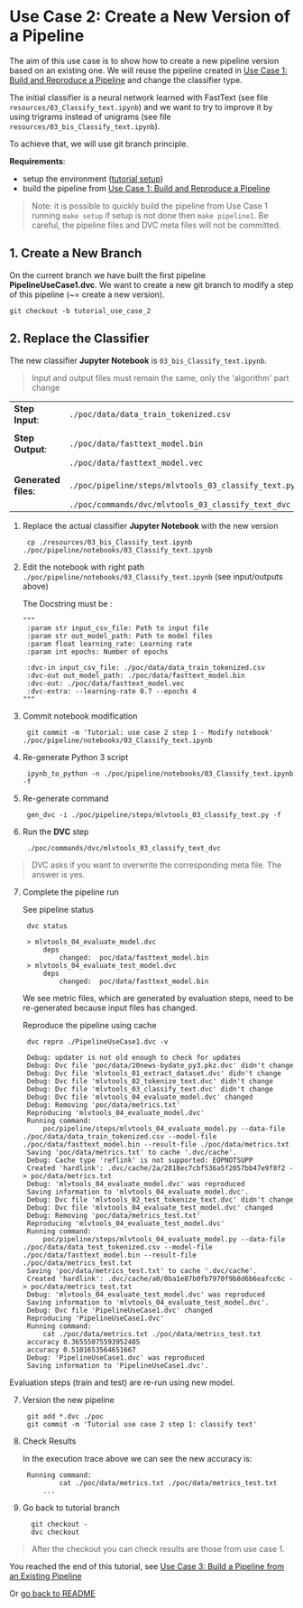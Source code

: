 # Use Case 2: Create a New Version of a Pipeline


The aim of this use case is to show how to create a new pipeline version based on an existing one. We will reuse the pipeline
created in [Use Case 1: Build and Reproduce a Pipeline](./use_case1.md) and change the classifier type.

The initial classifier is a neural network learned with FastText (see file `resources/03_Classify_text.ipynb`) and we want to try to improve it by using trigrams instead of unigrams (see file `resources/03_bis_Classify_text.ipynb`).

To achieve that, we will use git branch principle.

**Requirements**:

- setup the environment ([tutorial setup](./setup.md))
- build the pipeline from [Use Case 1: Build and Reproduce a Pipeline](./use_case1.md)

> Note: it is possible to quickly build the pipeline from Use Case 1 running `make setup` if setup is not done
then `make pipeline1`. Be careful, the pipeline files and DVC meta files will not be committed.


## 1. Create a New Branch

On the current branch we have built the first pipeline **PipelineUseCase1.dvc**. We want to create a new git branch
to modify a step of this pipeline (~= create a new version).

    git checkout -b tutorial_use_case_2


## 2. Replace the Classifier

The new classifier **Jupyter Notebook** is `03_bis_Classify_text.ipynb`.


> Input and output files must remain the same, only the 'algorithm' part change

|||
| :--- | :--- |
| **Step Input**: | `./poc/data/data_train_tokenized.csv` |
|||
| **Step Output**: | `./poc/data/fasttext_model.bin`|
| | `./poc/data/fasttext_model.vec`
|||
|**Generated files**:| `./poc/pipeline/steps/mlvtools_03_classify_text.py`|
| | `./poc/commands/dvc/mlvtools_03_classify_text_dvc`|


1. Replace the actual classifier **Jupyter Notebook** with the new version

        cp ./resources/03_bis_Classify_text.ipynb ./poc/pipeline/notebooks/03_Classify_text.ipynb

2. Edit the notebook with right path `./poc/pipeline/notebooks/03_Classify_text.ipynb`
   (see input/outputs above)

   The Docstring must be :

       """
        :param str input_csv_file: Path to input file
        :param str out_model_path: Path to model files
        :param float learning_rate: Learning rate
        :param int epochs: Number of epochs

        :dvc-in input_csv_file: ./poc/data/data_train_tokenized.csv
        :dvc-out out_model_path: ./poc/data/fasttext_model.bin
        :dvc-out: ./poc/data/fasttext_model.vec
        :dvc-extra: --learning-rate 0.7 --epochs 4
       """

3. Commit notebook modification

        git commit -m 'Tutorial: use case 2 step 1 - Modify notebook'  ./poc/pipeline/notebooks/03_Classify_text.ipynb

4. Re-generate Python 3 script

        ipynb_to_python -n ./poc/pipeline/notebooks/03_Classify_text.ipynb -f

5. Re-generate command

        gen_dvc -i ./poc/pipeline/steps/mlvtools_03_classify_text.py -f

6. Run the **DVC** step

        ./poc/commands/dvc/mlvtools_03_classify_text_dvc

> DVC asks if you want to overwrite the corresponding meta file. The answer is yes.

7. Complete the pipeline run

    See pipeline status

        dvc status

        > mlvtools_04_evaluate_model.dvc
          	deps
          		changed:  poc/data/fasttext_model.bin
        > mlvtools_04_evaluate_test_model.dvc
          	deps
          		changed:  poc/data/fasttext_model.bin

    We see metric files, which are generated by evaluation steps, need to be re-generated because input files
    has changed.

    Reproduce the pipeline using cache

        dvc repro ./PipelineUseCase1.dvc -v

        Debug: updater is not old enough to check for updates
        Debug: Dvc file 'poc/data/20news-bydate_py3.pkz.dvc' didn't change
        Debug: Dvc file 'mlvtools_01_extract_dataset.dvc' didn't change
        Debug: Dvc file 'mlvtools_02_tokenize_text.dvc' didn't change
        Debug: Dvc file 'mlvtools_03_classify_text.dvc' didn't change
        Debug: Dvc file 'mlvtools_04_evaluate_model.dvc' changed
        Debug: Removing 'poc/data/metrics.txt'
        Reproducing 'mlvtools_04_evaluate_model.dvc'
        Running command:
        	poc/pipeline/steps/mlvtools_04_evaluate_model.py --data-file ./poc/data/data_train_tokenized.csv --model-file ./poc/data/fasttext_model.bin --result-file ./poc/data/metrics.txt
        Saving 'poc/data/metrics.txt' to cache '.dvc/cache'.
        Debug: Cache type 'reflink' is not supported: EOPNOTSUPP
        Created 'hardlink': .dvc/cache/2a/2818ec7cbf536a5f2057bb47e9f8f2 -> poc/data/metrics.txt
        Debug: 'mlvtools_04_evaluate_model.dvc' was reproduced
        Saving information to 'mlvtools_04_evaluate_model.dvc'.
        Debug: Dvc file 'mlvtools_02_test_tokenize_text.dvc' didn't change
        Debug: Dvc file 'mlvtools_04_evaluate_test_model.dvc' changed
        Debug: Removing 'poc/data/metrics_test.txt'
        Reproducing 'mlvtools_04_evaluate_test_model.dvc'
        Running command:
        	poc/pipeline/steps/mlvtools_04_evaluate_model.py --data-file ./poc/data/data_test_tokenized.csv --model-file ./poc/data/fasttext_model.bin --result-file ./poc/data/metrics_test.txt
        Saving 'poc/data/metrics_test.txt' to cache '.dvc/cache'.
        Created 'hardlink': .dvc/cache/a0/0ba1e87b0fb7970f9b8d6b6eafcc6c -> poc/data/metrics_test.txt
        Debug: 'mlvtools_04_evaluate_test_model.dvc' was reproduced
        Saving information to 'mlvtools_04_evaluate_test_model.dvc'.
        Debug: Dvc file 'PipelineUseCase1.dvc' changed
        Reproducing 'PipelineUseCase1.dvc'
        Running command:
        	cat ./poc/data/metrics.txt ./poc/data/metrics_test.txt
        accuracy 0.36555075593952485
        accuracy 0.5101653564651667
        Debug: 'PipelineUseCase1.dvc' was reproduced
        Saving information to 'PipelineUseCase1.dvc'.

Evaluation steps (train and test) are re-run using new model.


7. Version the new pipeline

        git add *.dvc ./poc
        git commit -m 'Tutorial use case 2 step 1: classify text'

8. Check Results

    In the execution trace above we can see the new accuracy is:

        Running command:
                cat ./poc/data/metrics.txt ./poc/data/metrics_test.txt
            ...

9. Go back to tutorial branch

         git checkout -
         dvc checkout  
         
> After the checkout you can check results are those from use case 1.

 You reached the end of this tutorial, see [Use Case 3: Build a Pipeline from an Existing Pipeline](./use_case3.md)

 Or [go back to README](../README.md)
